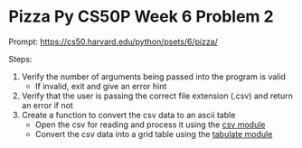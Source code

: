 # Pizza Py CS50P Week 6 Problem 2

Prompt:
https://cs50.harvard.edu/python/psets/6/pizza/

Steps:
1) Verify the number of arguments being passed into the program is valid
    - If invalid, exit and give an error hint
2) Verify that the user is passing the correct file extension (.csv) and return an error if not
3) Create a function to convert the csv data to an ascii table
    - Open the csv for reading and process it using the [csv module](https://docs.python.org/3/library/csv.html#csv.reader)
    - Convert the csv data into a grid table using the [tabulate module](https://pypi.org/project/tabulate/)
